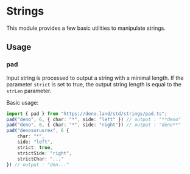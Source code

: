 # Strings

This module provides a few basic utilities to manipulate strings.

## Usage

### pad

Input string is processed to output a string with a minimal length. If the
parameter `strict` is set to true, the output string length is equal to the
`strLen` parameter.

Basic usage:

```ts
import { pad } from "https://deno.land/std/strings/pad.ts";
pad("deno", 6, { char: "*", side: "left" }) // output : "**deno"
pad("deno", 6, { char: "*", side: "right"}) // output : "deno**"
pad("denosorusrex", 6 {
    char: "*",
    side: "left",
    strict: true,
    strictSide: "right",
    strictChar: "..."
}) // output : "den..."
```
